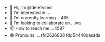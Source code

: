 - 👋 Hi, I’m @derefvsed
- 👀 I’m interested in ...
- 🌱 I’m currently learning ...465
- 💞️ I’m looking to collaborate on ...wq
- 📫 How to reach me ...4587
- 😄 Pronouns: ...sfd2626838
fdd54448dasads
<!---uoui132qw4gjlkjil
derefvsed/derefvsed is a ✨ special ✨ repository because its `README.md` (this file) appears on your GitHub profile.dfh
You can click the Preview link to take a look at your changes.xcv
--->
